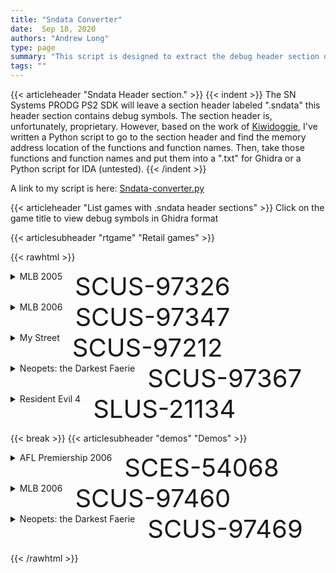 ```yaml
---
title: "Sndata Converter"
date:  Sep 18, 2020
authors: "Andrew Long"
type: page
summary: "This script is designed to extract the debug header section of PS2 game built with the SN Systems toolchain."
tags: ""
---
```


{{< articleheader "Sndata Header section." >}}
{{< indent >}}
The SN Systems PRODG PS2 SDK will leave a section header labeled ".sndata" this header section contains debug symbols.
The section header is, unfortunately, proprietary. However, based on the work of <a href="https://twitter.com/diwidog/status/1188831332635267072" target="_blank" rel="noopener noreferrer">Kiwidoggie</a>, I've written a Python script to go to the section header and find the memory address location of the functions and function names. Then, take those functions and function names and put them into a ".txt" for Ghidra or a Python script for IDA (untested).
{{< /indent >}}

A link to my script is here: [Sndata-converter.py](https://github.com/Longestboi/sndata-converter)

{{< articleheader "List games with .sndata header sections" >}}
Click on the game title to view debug symbols in Ghidra format

<!-- SNDATA to Ghidra Script -->
<!-- Start of retail games list -->
{{< articlesubheader "rtgame" "Retail games" >}}

{{< rawhtml >}}
<div>
  <link rel="stylesheet" href="/css/pastebin.css">

  <style>
    summary > div.sum-name-sect {
      display: inline-flex;
    }

    .sum-name {
      padding-right: .5vmax;
    }

    .sernum {
      font-size: 1vmax !important;
      display: flex;
      align-items: center;
      color: var(--text-color-80);
    }
  </style>

  <!-- MLB 2005 -->
  <details>
    <summary>
      <div class="sum-name-sect">
        <div class="sum-name">MLB 2005</div>
        <span class="sernum">SCUS-97326</span>
      </div>
    </summary>
    {{< pastebin "w1QFmZRg" >}}
  </details>

  <!-- MLB 2006 -->
  <details>
    <summary>
      <div class="sum-name-sect">
        <div class="sum-name">MLB 2006</div>
        <span class="sernum">SCUS-97347</span>
      </div>
    </summary>
    {{< pastebin "zMA4HdPy" >}}
  </details>

  <!-- My Street -->
  <details>
    <summary>
      <div class="sum-name-sect">
        <div class="sum-name">My Street</div>
        <span class="sernum">SCUS-97212</span>
      </div>
    </summary>
    {{< pastebin "FwcNDKpi" >}}
  </details>

  <!-- Neopets: the Darkest Faerie -->
  <details>
    <summary>
      <div class="sum-name-sect">
        <div class="sum-name">Neopets: the Darkest Faerie</div>
        <span class="sernum">SCUS-97367</span>
      </div>
    </summary>
    {{< pastebin "qWTc572a" >}}
  </details>

  <!-- Resident Evil 4 -->
  <details>
    <summary>
      <div class="sum-name-sect">
        <div class="sum-name">Resident Evil 4</div>
        <span class="sernum">SLUS-21134</span>
      </div>
    </summary>
    {{< pastebin "m27NN2Bu" >}}
  </details>

  <!-- Start of demo games list -->
  {{< break >}}
  {{< articlesubheader "demos" "Demos" >}}

  <!-- AFL Premiership 2006 -->
  <details>
    <summary>
      <div class="sum-name-sect">
        <div class="sum-name">AFL Premiership 2006</div>
        <span class="sernum">SCES-54068</span>
      </div>
    </summary>
    {{< pastebin "Mg44RWCU" >}}
  </details>

  <!-- MLB 2006 -->
  <details>
    <summary>
      <div class="sum-name-sect">
        <div class="sum-name">MLB 2006</div>
        <span class="sernum">SCUS-97460</span>
      </div>
    </summary>
    {{< pastebin "QFxTd3pT" >}}
  </details>

  <!-- Neopets: the Darkest Faerie -->
  <details>
    <summary>
      <div class="sum-name-sect">
        <div class="sum-name">Neopets: the Darkest Faerie</div>
        <span class="sernum">SCUS-97469</span>
      </div>
    </summary>
    {{< pastebin "v7WakwLg" >}}
  </details>
</div>

{{< /rawhtml >}}
